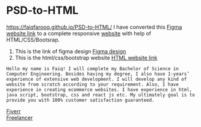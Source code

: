 # PSD-to-HTML
https://faiqfarooq.github.io/PSD-to-HTML/
I have converted this 
[Figma website link](https://www.figma.com/proto/L0M7S5AgYAR29uj17XqBJ4/Rookie-Rides-UI?node-id=166%3A4600&scaling=min-zoom&page-id=166%3A4598&starting-point-node-id=166%3A4600)
to a complete responsive [website](https://faiqfarooq.github.io/PSD-to-HTML/) with help of HTML/CSS/Bootsrap.
1. This is the link of figma design   [Figma design](https://www.figma.com/proto/L0M7S5AgYAR29uj17XqBJ4/Rookie-Rides-UI?node-id=166%3A4600&scaling=min-zoom&page-id=166%3A4598&starting-point-node-id=166%3A4600)
2. This is the html/css/bootstrap website  [HTML website link](https://faiqfarooq.github.io/PSD-to-HTML/)


`Hello my name is Faiq! I will complete my Bachelor of Science in Computer Engineering. Besides having my degree, I also have 1-years’ experience of extensive web development. I will develop any kind of website from scratch according to your requirement. Also, I have experience in creating ecommerce websites. I have experience in html, java script, bootstrap, css and react js etc. My ultimately goal is to provide you with 100% customer satisfaction guaranteed.`


[Fiverr](https://www.fiverr.com/faiqfarooq)    
[Freelancer](https://www.freelancer.pk/u/faiqfarooq77)
